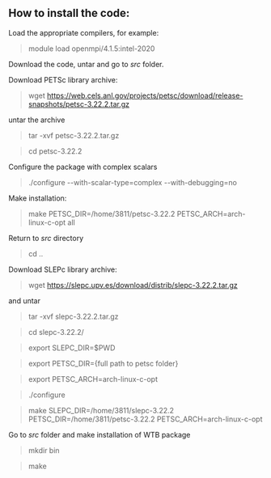 

## How to install the code:

Load the appropriate compilers, for example:

> module load openmpi/4.1.5:intel-2020

Download the code, untar and go to *src* folder.

Download PETSc library archive:

> wget https://web.cels.anl.gov/projects/petsc/download/release-snapshots/petsc-3.22.2.tar.gz

untar the archive

> tar -xvf petsc-3.22.2.tar.gz

> cd petsc-3.22.2

Configure the package with complex scalars

> ./configure --with-scalar-type=complex --with-debugging=no

Make installation:

> make PETSC_DIR=/home/3811/petsc-3.22.2 PETSC_ARCH=arch-linux-c-opt all

Return to *src* directory

> cd ..

Download SLEPc library archive:

> wget https://slepc.upv.es/download/distrib/slepc-3.22.2.tar.gz

and untar

> tar -xvf slepc-3.22.2.tar.gz

> cd slepc-3.22.2/

> export SLEPC_DIR=$PWD

> export PETSC_DIR={full path to petsc folder}

> export PETSC_ARCH=arch-linux-c-opt

> ./configure

> make SLEPC_DIR=/home/3811/slepc-3.22.2 PETSC_DIR=/home/3811/petsc-3.22.2 PETSC_ARCH=arch-linux-c-opt

Go to *src* folder and make installation of WTB package

> mkdir bin

> make




  
